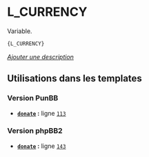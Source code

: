 # L_CURRENCY


Variable.

```html
{L_CURRENCY}
```

[*Ajouter une description*](https://fa-tvars.appspot.com/var/L_CURRENCY)

## Utilisations dans les templates

### Version PunBB
* __[`donate`](../tpl/var/punbb/donate.md#readme) :__ ligne [`113`](../tpl/src/punbb/donate.tpl#L113)

### Version phpBB2
* __[`donate`](../tpl/var/subsilver/donate.md#readme) :__ ligne [`143`](../tpl/src/subsilver/donate.tpl#L143)